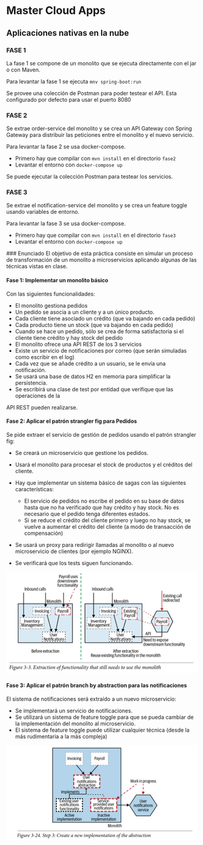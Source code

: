 # Master Cloud Apps


## Aplicaciones nativas en la nube
 
### FASE 1

La fase 1 se compone de un monolito que se ejecuta directamente con el jar o con Maven.

Para levantar la fase 1 se ejecuta `mnv spring-boot:run` 

Se provee una colección de Postman para poder testear el API. Esta configurado por defecto para usar el puerto 8080


### FASE 2

Se extrae order-service del monolito y se crea un API Gateway con Spring Gateway para distribuir las peticiones entre el monolito y el nuevo servicio.

Para levantar la fase 2 se usa docker-compose.

* Primero hay que compilar con `mvn install` en el directorio `fase2`
* Levantar el entorno con `docker-compose up`

Se puede ejecutar la colección Postman para testear los servicios.


### FASE 3

Se extrae el notification-service del monolito y se crea un feature toggle usando variables de entorno.

Para levantar la fase 3 se usa docker-compose.

* Primero hay que compilar con `mvn install` en el directorio `fase3`
* Levantar el entorno con `docker-compose up`


### Enunciado
El objetivo de esta práctica consiste en simular un proceso de transformación de un
monolito a microservicios aplicando algunas de las técnicas vistas en clase.

#### Fase 1: Implementar un monolito básico

Con las siguientes funcionalidades:

* El monolito gestiona pedidos
* Un pedido se asocia a un cliente y a un único producto.
* Cada cliente tiene asociado un crédito (que va bajando en cada pedido)
* Cada producto tiene un stock (que va bajando en cada pedido)
* Cuando se hace un pedido, sólo se crea de forma satisfactoria si el cliente tiene
crédito y hay stock del pedido
* El monolito ofrece una API REST de los 3 servicios
* Existe un servicio de notificaciones por correo (que serán simuladas como escribir en
el log)
* Cada vez que se añade crédito a un usuario, se le envía una notificación.
* Se usará una base de datos H2 en memoria para simplificar la persistencia.
* Se escribirá una clase de test por entidad que verifique que las operaciones de la

API REST pueden realizarse.

#### Fase 2: Aplicar el patrón strangler fig para Pedidos

Se pide extraer el servicio de gestión de pedidos usando el patrón strangler fig:

* Se creará un microservicio que gestione los pedidos.
* Usará el monolito para procesar el stock de productos y el créditos del cliente.
* Hay que implementar un sistema básico de sagas con las siguientes características:
  * El servicio de pedidos no escribe el pedido en su base de datos hasta que no
ha verificado que hay crédito y hay stock. No es necesario que el pedido
tenga diferentes estados.
  * Si se reduce el crédito del cliente primero y luego no hay stock, se vuelve a
aumentar el crédito del cliente (a modo de transacción de compensación)

* Se usará un proxy para redirigir llamadas al monolito o al nuevo microservicio de
clientes (por ejemplo NGINX).
* Se verificará que los tests siguen funcionando.

![img1](img1.png)

#### Fase 3: Aplicar el patrón branch by abstraction para las notificaciones

El sistema de notificaciones será extraído a un nuevo microservicio:

* Se implementará un servicio de notificaciones.
* Se utilizará un sistema de feature toggle para que se pueda cambiar de la
implementación del monolito al microservicio.
* El sistema de feature toggle puede utilizar cualquier técnica (desde la más
rudimentaria a la más compleja)

![img2](img2.png)
